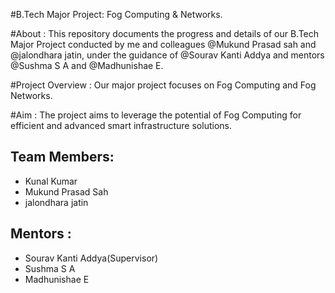 #B.Tech Major Project: Fog Computing & Networks.

#About :
This repository documents the progress and details of our B.Tech Major Project
conducted by me and colleagues @Mukund Prasad sah and @jalondhara jatin,
under the guidance of @Sourav Kanti Addya and mentors @Sushma S A and @Madhunishae E.
 

#Project Overview :
Our major project focuses on Fog Computing and Fog Networks.


#Aim : 
The project aims to leverage the potential of Fog Computing for efficient and advanced smart infrastructure solutions.


## Team Members:
- Kunal Kumar 
- Mukund Prasad Sah
- jalondhara jatin 


## Mentors :
- Sourav Kanti Addya(Supervisor)
- Sushma S A
- Madhunishae E


   
 

